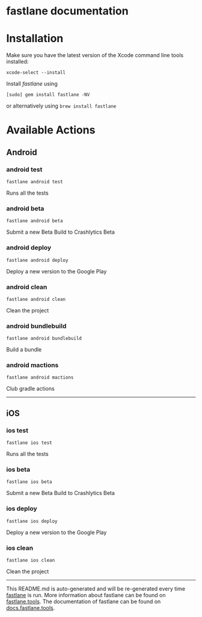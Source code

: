 fastlane documentation
================
# Installation

Make sure you have the latest version of the Xcode command line tools installed:

```
xcode-select --install
```

Install _fastlane_ using
```
[sudo] gem install fastlane -NV
```
or alternatively using `brew install fastlane`

# Available Actions
## Android
### android test
```
fastlane android test
```
Runs all the tests
### android beta
```
fastlane android beta
```
Submit a new Beta Build to Crashlytics Beta
### android deploy
```
fastlane android deploy
```
Deploy a new version to the Google Play
### android clean
```
fastlane android clean
```
Clean the project
### android bundlebuild
```
fastlane android bundlebuild
```
Build a bundle
### android mactions
```
fastlane android mactions
```
Club gradle actions

----

## iOS
### ios test
```
fastlane ios test
```
Runs all the tests
### ios beta
```
fastlane ios beta
```
Submit a new Beta Build to Crashlytics Beta
### ios deploy
```
fastlane ios deploy
```
Deploy a new version to the Google Play
### ios clean
```
fastlane ios clean
```
Clean the project

----

This README.md is auto-generated and will be re-generated every time [fastlane](https://fastlane.tools) is run.
More information about fastlane can be found on [fastlane.tools](https://fastlane.tools).
The documentation of fastlane can be found on [docs.fastlane.tools](https://docs.fastlane.tools).
